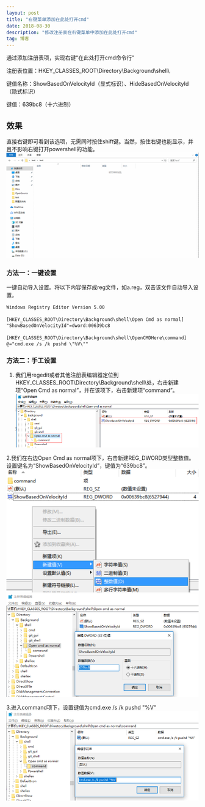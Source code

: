 ```yaml
---
layout: post
title: "右键菜单添加在此处打开cmd"
date: 2018-08-30 
description: "修改注册表在右键菜单中添加在此处打开cmd"
tag: 博客 
---   
```

通过添加注册表项，实现右键“在此处打开cmd命令行”

注册表位置：HKEY_CLASSES_ROOT\Directory\Background\shell\

键值名称：ShowBasedOnVelocityId（显式标识）、HideBasedOnVelocityId（隐式标识）

键值：639bc8（十六进制）

##  效果
直接右键即可看到该选项，无需同时按住shift键。当然，按住右键也能显示，并且不影响右键打开powershell的功能。
![](/imag/20180830/opencmd.gif)

###  方法一：一键设置
一键自动导入设置。将以下内容保存成reg文件，如a.reg，双击该文件自动导入设置。

	Windows Registry Editor Version 5.00

	[HKEY_CLASSES_ROOT\Directory\Background\shell\Open Cmd as normal]
	"ShowBasedOnVelocityId"=dword:00639bc8

	[HKEY_CLASSES_ROOT\Directory\Background\shell\OpenCMDHere\command]
	@="cmd.exe /s /k pushd \"%V\""

###  方法二：手工设置

1. 我们用regedit或者其他注册表编辑器定位到HKEY_CLASSES_ROOT\Directory\Background\shell\处，右击新建项“Open Cmd as normal”，并在该项下，右击新建项“command”。
![](/imag/20180830/1.png)

2.我们在右边Open Cmd as normal项下，右击新建REG_DWORD类型整数值。设置键名为“ShowBasedOnVelocityId”，键值为“639bc8”。
![](/imag/20180830/2.png)
![](/imag/20180830/3.png)

3.进入command项下，设置键值为cmd.exe /s /k pushd "%V"
![](/imag/20180830/4.png)








